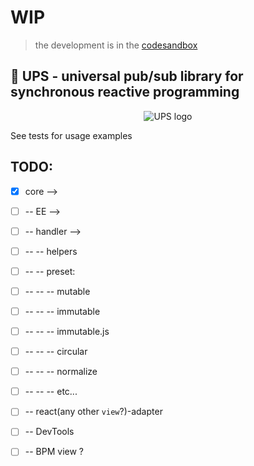 # WIP

> the development is in the [codesandbox](https://codesandbox.io/s/vqw2p9xmml)

## 🔋 UPS - universal pub/sub library  for synchronous reactive programming
<div align="center"><img src="https://emojipedia-us.s3.dualstack.us-west-1.amazonaws.com/thumbs/160/mozilla/36/battery_1f50b.png" alt="UPS logo" align="center"></div>

See tests for usage examples

## TODO: 

- [x] core -->

- [ ] -- EE -->

- [ ] -- handler -->

- [ ] -- -- helpers

- [ ] -- -- preset:

- [ ] -- -- -- mutable

- [ ] -- -- -- immutable

- [ ] -- -- -- immutable.js

- [ ] -- -- -- circular

- [ ] -- -- -- normalize

- [ ] -- -- -- etc...

- [ ] -- react(any other `view`?)-adapter

- [ ] -- DevTools

- [ ] -- BPM view ?
